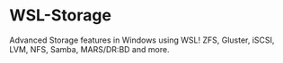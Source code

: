 # WSL-Storage
Advanced Storage features in Windows using WSL! ZFS, Gluster, iSCSI, LVM, NFS, Samba, MARS/DR:BD and more.
